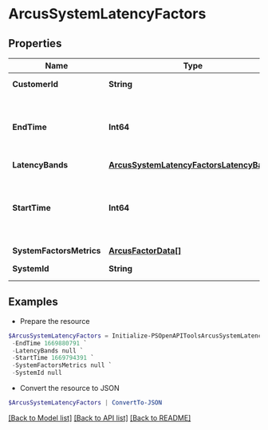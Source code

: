 # ArcusSystemLatencyFactors
## Properties

Name | Type | Description | Notes
------------ | ------------- | ------------- | -------------
**CustomerId** | **String** | Customer identifier | [optional] 
**EndTime** | **Int64** | End time of the interval for which latency factors are determined | [optional] 
**LatencyBands** | [**ArcusSystemLatencyFactorsLatencyBands**](ArcusSystemLatencyFactorsLatencyBands.md) |  | [optional] 
**StartTime** | **Int64** | Start time of the interval for which latency factors are determined | [optional] 
**SystemFactorsMetrics** | [**ArcusFactorData[]**](ArcusFactorData.md) |  | [optional] 
**SystemId** | **String** | System identifier | [optional] 

## Examples

- Prepare the resource
```powershell
$ArcusSystemLatencyFactors = Initialize-PSOpenAPIToolsArcusSystemLatencyFactors  -CustomerId null `
 -EndTime 1669880791 `
 -LatencyBands null `
 -StartTime 1669794391 `
 -SystemFactorsMetrics null `
 -SystemId null
```

- Convert the resource to JSON
```powershell
$ArcusSystemLatencyFactors | ConvertTo-JSON
```

[[Back to Model list]](../README.md#documentation-for-models) [[Back to API list]](../README.md#documentation-for-api-endpoints) [[Back to README]](../README.md)

